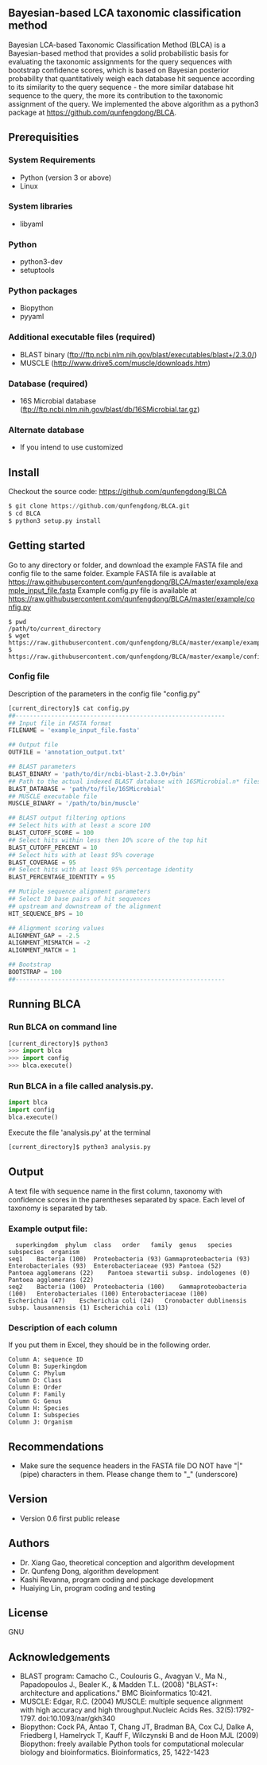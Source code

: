 Bayesian-based LCA taxonomic classification method
--------------------------------------------------
Bayesian LCA-based Taxonomic Classification Method (BLCA) is a Bayesian-based method that provides a solid probabilistic basis for evaluating the taxonomic assignments for the query sequences with bootstrap confidence scores, which is based on Bayesian posterior probability that quantitatively weigh each database hit sequence according to its similarity to the query sequence - the more similar database hit sequence to the query, the more its contribution to the taxonomic assignment of the query. We implemented the above algorithm as a python3 package at https://github.com/qunfengdong/BLCA.

## Prerequisities

### System Requirements
* Python (version 3 or above)
* Linux

### System libraries
* libyaml

### Python
* python3-dev
* setuptools

### Python packages
* Biopython
* pyyaml

### Additional executable files (required)
* BLAST binary (ftp://ftp.ncbi.nlm.nih.gov/blast/executables/blast+/2.3.0/)
* MUSCLE (http://www.drive5.com/muscle/downloads.htm)

### Database (required)
* 16S Microbial database (ftp://ftp.ncbi.nlm.nih.gov/blast/db/16SMicrobial.tar.gz)

### Alternate database
* If you intend to use customized

## Install
Checkout the source code: https://github.com/qunfengdong/BLCA
```python
$ git clone https://github.com/qunfengdong/BLCA.git
$ cd BLCA
$ python3 setup.py install
```

## Getting started
Go to any directory or folder, and download the example FASTA file and config file to the same folder.
Example FASTA file is available at https://raw.githubusercontent.com/qunfengdong/BLCA/master/example/example_input_file.fasta
Example config.py file is available at https://raw.githubusercontent.com/qunfengdong/BLCA/master/example/config.py
```shell
$ pwd
/path/to/current_directory
$ wget https://raw.githubusercontent.com/qunfengdong/BLCA/master/example/example_input_file.fasta
$ https://raw.githubusercontent.com/qunfengdong/BLCA/master/example/config.py
```

### Config file
Description of the parameters in the config file "config.py"
```python
[current_directory]$ cat config.py
##-----------------------------------------------------------
## Input file in FASTA format
FILENAME = 'example_input_file.fasta'

## Output file
OUTFILE = 'annotation_output.txt'

## BLAST parameters
BLAST_BINARY = 'path/to/dir/ncbi-blast-2.3.0+/bin'
## Path to the actual indexed BLAST database with 16SMicrobial.n* files
BLAST_DATABASE = 'path/to/file/16SMicrobial'
## MUSCLE executable file
MUSCLE_BINARY = '/path/to/bin/muscle'

## BLAST output filtering options
## Select hits with at least a score 100
BLAST_CUTOFF_SCORE = 100
## Select hits within less then 10% score of the top hit
BLAST_CUTOFF_PERCENT = 10
## Select hits with at least 95% coverage
BLAST_COVERAGE = 95
## Select hits with at least 95% percentage identity
BLAST_PERCENTAGE_IDENTITY = 95

## Mutiple sequence alignment parameters
## Select 10 base pairs of hit sequences
## upstream and downstream of the alignment
HIT_SEQUENCE_BPS = 10

## Alignment scoring values
ALIGNMENT_GAP = -2.5
ALIGNMENT_MISMATCH = -2
ALIGNMENT_MATCH = 1

## Bootstrap
BOOTSTRAP = 100
##-----------------------------------------------------------
```

## Running BLCA
### Run BLCA on command line
```python
[current_directory]$ python3
>>> import blca
>>> import config
>>> blca.execute()
```

### Run BLCA in a file called analysis.py.
```python
import blca
import config
blca.execute()
```

Execute the file 'analysis.py' at the terminal
```python
[current_directory]$ python3 analysis.py
```

## Output
A text file with sequence name in the first column, taxonomy with confidence scores in the parentheses separated by space. Each level of taxonomy is separated by tab.

### Example output file:
```
  superkingdom	phylum	class	order	family	genus	species	subspecies	organism
seq1	Bacteria (100)	Proteobacteria (93)	Gammaproteobacteria (93)	Enterobacteriales (93)	Enterobacteriaceae (93)	Pantoea (52)	Pantoea agglomerans (22)	Pantoea stewartii subsp. indologenes (0)	Pantoea agglomerans (22)
seq2	Bacteria (100)	Proteobacteria (100)	Gammaproteobacteria (100)	Enterobacteriales (100)	Enterobacteriaceae (100)	Escherichia (47)	Escherichia coli (24)	Cronobacter dublinensis subsp. lausannensis (1)	Escherichia coli (13)
```

### Description of each column
If you put them in Excel, they should be in the following order.
```
Column A: sequence ID
Column B: Superkingdom
Column C: Phylum
Column D: Class
Column E: Order
Column F: Family
Column G: Genus
Column H: Species
Column I: Subspecies
Column J: Organism
```

## Recommendations
* Make sure the sequence headers in the FASTA file DO NOT have "|" (pipe) characters in them. Please change them to "_" (underscore)

## Version
* Version 0.6
first public release

## Authors
* Dr. Xiang Gao, theoretical conception and algorithm development
* Dr. Qunfeng Dong, algorithm development
* Kashi Revanna, program coding and package development
* Huaiying Lin, program coding and testing

## License
GNU

## Acknowledgements
* BLAST program: Camacho C., Coulouris G., Avagyan V., Ma N., Papadopoulos J., Bealer K., & Madden T.L. (2008) "BLAST+: architecture and applications." BMC Bioinformatics 10:421.
* MUSCLE: Edgar, R.C. (2004) MUSCLE: multiple sequence alignment with high accuracy and high throughput.Nucleic Acids Res. 32(5):1792-1797. doi:10.1093/nar/gkh340
* Biopython: Cock PA, Antao T, Chang JT, Bradman BA, Cox CJ, Dalke A, Friedberg I, Hamelryck T, Kauff F, Wilczynski B and de Hoon MJL (2009) Biopython: freely available Python tools for computational molecular biology and bioinformatics. Bioinformatics, 25, 1422-1423

